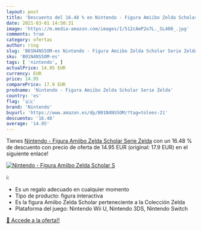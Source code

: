 ```yaml
---
layout: post
title: 'Descuento del 16.48 % en Nintendo - Figura Amiibo Zelda Scholar S'
date: 2021-03-01 14:50:31
image: 'https://m.media-amazon.com/images/I/512cAmP2o7L._SL400_.jpg'
comments: true
category: ofertas
author: ring
slug: 'B01N4NS5OM-es Nintendo - Figura Amiibo Zelda Scholar Serie Zelda'
sku: 'B01N4NS5OM-es'
tags: [ 'nintendo', ]
actualPrice: 14.95 EUR
currency: EUR
price: 14.95
comparePrice: 17.9 EUR
prodname: 'Nintendo - Figura Amiibo Zelda Scholar Serie Zelda'
country: 'es'
flag: '🇪🇸'
brand: 'Nintendo'
buyurl: 'https://www.amazon.es/dp/B01N4NS5OM/?tag=tolees-21'
descuento: '16.48'
average: '14.95'
---
```


Tienes [Nintendo - Figura Amiibo Zelda Scholar Serie Zelda](https://www.amazon.es/dp/B01N4NS5OM/?tag=tolees-21) con un 16.48 % de descuento con precio de oferta de 14.95 EUR (original: 17.9 EUR) en el siguiente enlace!

[![Nintendo - Figura Amiibo Zelda Scholar S](https://m.media-amazon.com/images/I/512cAmP2o7L._SL400_.jpg)](https://www.amazon.es/dp/B01N4NS5OM/?tag=tolees-21)

ℹ️:

- Es un regalo adecuado en cualquier momento
- Tipo de producto: figura interactiva
- Es la figura Amiibo Zelda Scholar perteneciente a la Colección Zelda
- Plataforma del juego: Nintendo Wii U, Nintendo 3DS, Nintendo Switch

[🛒 Accede a la oferta!!](https://www.amazon.es/dp/B01N4NS5OM/?tag=tolees-21)
